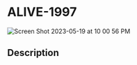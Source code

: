 # ALIVE-1997
![Screen Shot 2023-05-19 at 10 00 56 PM](https://github.com/magjoker/ALIVE-1997/assets/118233640/d0906f6f-e9a8-47b8-870e-aa794d808269)

## Description 

